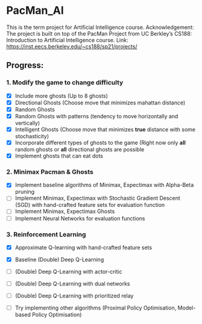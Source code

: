 # PacMan_AI
This is the term project for Artificial Intelligence course. 
Acknowledgement:  The project is built on top of the PacMan Project from UC Berkley’s CS188: Introduction to Artificial Intelligence course.
Link: https://inst.eecs.berkeley.edu/~cs188/sp21/projects/

## Progress:
### 1. Modify the game to change difficulty
- [x] Include more ghosts (Up to 8 ghosts)
- [x] Directional Ghosts (Choose move that minimizes mahattan distance)
- [x] Random Ghosts
- [x] Random Ghosts with patterns (tendency to move horizontally and vertically)
- [x] Intelligent Ghosts (Choose move that minimizes __true__ distance with some stochasticity)
- [x] Incorporate different types of ghosts to the game (Right now only __all__ random ghosts or __all__ directional ghosts are possible
- [x] Implement ghosts that can eat dots

### 2. Minimax Pacman & Ghosts
- [x] Implement baseline algorithms of Minimax, Expectimax with Alpha-Beta pruning
- [ ] Implement Minimax, Expectimax with Stochastic Gradient Descent (SGD) with hand-crafted feature sets for evaluation function
- [ ] Implement Minimax, Expectimax Ghosts
- [ ] Implement Neural Networks for evaluation functions

### 3. Reinforcement Learning
- [x] Approximate Q-learning with hand-crafted feature sets
- [x] Baseline (Double) Deep Q-Learning 
- [ ] (Double) Deep Q-Learning with actor-critic
- [ ] (Double) Deep Q-Learning with dual networks
- [ ] (Double) Deep Q-Learning with prioritized relay
- [ ] Try implementing other algorithms (Proximal Policy Optimisation, Model-based Policy Optimisation)

